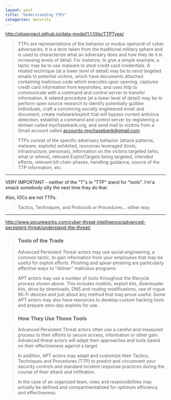 ```yaml
---
layout: post
title: "Understanding TTPs"
categories: Security
---
```

http://stixproject.github.io/data-model/1.1.1/ttp/TTPType/

> TTPs are representations of the behavior or modus operandi of cyber adversaries. It is a term taken from the traditional military sphere and is used to characterize what an adversary does and how they do it in increasing levels of detail. For instance, to give a simple example, a tactic may be to use malware to steal credit card credentials. A related technique (at a lower level of detail) may be to send targeted emails to potential victims, which have documents attached containing malicious code which executes upon opening, captures credit card information from keystrokes, and uses http to communicate with a command and control server to transfer information. A related procedure (at a lower level of detail) may be to perform open source research to identify potentially gullible individuals, craft a convincing socially engineered email and document, create malware/exploit that will bypass current antivirus detection, establish a command and control server by registering a domain called mychasebank.org, and send mail to victims from a Gmail account called accounts-mychasebank@gmail.com.

> TTPs consist of the specific adversary behavior (attack patterns, malware, exploits) exhibited, resources leveraged (tools, infrastructure, personas), information on the victims targeted (who, what or where), relevant ExploitTargets being targeted, intended effects, relevant kill chain phases, handling guidance, source of the TTP information, etc.

---

VERY IMPORTANT - neither of the "T"s in "TTP" stand for "tools". I'm'a smack somebody silly the next time they do that.

Also, IOCs are not TTPs.

> Tactics, Techniques, and Protocols or Procedures... either way.

---
http://www.secureworks.com/cyber-threat-intelligence/advanced-persistent-threat/understand-the-threat/

> ### Tools of the Trade

> Advanced Persistent Threat actors may use social engineering, a common tactic, to gain information from your employees that may be useful for exploit efforts. Phishing and spear-phishing are particularly effective ways to "deliver" malicious programs

> APT actors may use a number of tools throughout the lifecycle process shown above. This includes rootkits, exploit kits, downloader kits, drive by downloads, DNS and routing modifications, use of rogue Wi-Fi devices and just about any method that may prove useful. Some APT actors may also have resources to develop custom hacking tools and prepare zero-day exploits for use.

> ### How They Use Those Tools

> Advanced Persistent Threat actors often use a careful and measured process to their efforts to secure access, information or other gain. Advanced threat actors will adapt their approaches and tools based on their effectiveness against a target.

> In addition, APT actors may adapt and customize their Tactics, Techniques and Procedures (TTP) to predict and circumvent your security controls and standard incident response practices during the course of their attack and infiltration.

> In the case of an organized team, roles and responsibilities may actually be defined and compartmentalized for optimum efficiency and effectiveness.  
